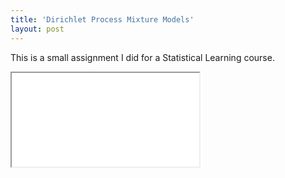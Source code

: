 ```yaml
---
title: 'Dirichlet Process Mixture Models'
layout: post
---
```


This is a small assignment I did for a Statistical Learning course.

<iframe width=&ldquo;700&rdquo; height=&ldquo;880&rdquo; src=&ldquo;<https://docs.google.com/viewer?url=https://cdn.rawgit.com/colobas/dirichlet-process-mixture-models/0f66867f/tex/dpmm.pdf&amp;embedded=true>&rdquo;>
